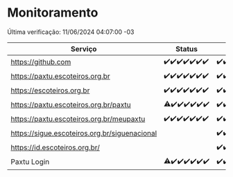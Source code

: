 # Monitoramento

Última verificação: 11/06/2024 04:07:00 -03

|Serviço|Status|Últimas 24h|
|---|---|---|
|https://github.com|<span title="2024-06-04: OK=24">✔️</span><span title="2024-06-05: OK=24">✔️</span><span title="2024-06-06: OK=24">✔️</span><span title="2024-06-07: OK=24">✔️</span><span title="2024-06-08: OK=24">✔️</span><span title="2024-06-09: OK=24">✔️</span><span title="2024-06-10: OK=7">✔️</span>|<span title="10/06/2024 04:07:00 -03 : 200">✔️</span><span title="10/06/2024 05:09:00 -03 : 200">✔️</span><span title="10/06/2024 06:09:00 -03 : 200">✔️</span><span title="10/06/2024 06:55:00 -03 : 200">✔️</span><span title="10/06/2024 07:07:00 -03 : 200">✔️</span><span title="10/06/2024 08:06:00 -03 : 200">✔️</span><span title="10/06/2024 09:12:00 -03 : 200">✔️</span><span title="10/06/2024 10:10:00 -03 : 200">✔️</span><span title="10/06/2024 11:08:00 -03 : 200">✔️</span><span title="10/06/2024 12:07:00 -03 : 200">✔️</span><span title="10/06/2024 13:09:00 -03 : 200">✔️</span><span title="10/06/2024 14:03:00 -03 : 200">✔️</span><span title="10/06/2024 15:09:00 -03 : 200">✔️</span><span title="10/06/2024 16:05:00 -03 : 200">✔️</span><span title="10/06/2024 17:07:00 -03 : 200">✔️</span><span title="10/06/2024 18:07:00 -03 : 200">✔️</span><span title="10/06/2024 19:08:00 -03 : 200">✔️</span><span title="10/06/2024 20:06:00 -03 : 200">✔️</span><span title="10/06/2024 21:33:00 -03 : 200">✔️</span><span title="10/06/2024 22:54:00 -03 : 200">✔️</span><span title="10/06/2024 23:26:00 -03 : 200">✔️</span><span title="11/06/2024 00:08:00 -03 : 200">✔️</span><span title="11/06/2024 01:08:00 -03 : 200">✔️</span><span title="11/06/2024 02:08:00 -03 : 200">✔️</span><span title="11/06/2024 03:09:00 -03 : 200">✔️</span><span title="11/06/2024 04:07:00 -03 : 200">✔️</span>|
|https://paxtu.escoteiros.org.br|<span title="2024-06-04: OK=24">✔️</span><span title="2024-06-05: OK=24">✔️</span><span title="2024-06-06: OK=24">✔️</span><span title="2024-06-07: OK=24">✔️</span><span title="2024-06-08: OK=24">✔️</span><span title="2024-06-09: OK=24">✔️</span><span title="2024-06-10: OK=7">✔️</span>|<span title="10/06/2024 04:07:00 -03 : 200">✔️</span><span title="10/06/2024 05:09:00 -03 : 200">✔️</span><span title="10/06/2024 06:09:00 -03 : 200">✔️</span><span title="10/06/2024 06:55:00 -03 : 200">✔️</span><span title="10/06/2024 07:07:00 -03 : 200">✔️</span><span title="10/06/2024 08:06:00 -03 : 200">✔️</span><span title="10/06/2024 09:12:00 -03 : 200">✔️</span><span title="10/06/2024 10:10:00 -03 : 200">✔️</span><span title="10/06/2024 11:08:00 -03 : 200">✔️</span><span title="10/06/2024 12:07:00 -03 : 200">✔️</span><span title="10/06/2024 13:09:00 -03 : 200">✔️</span><span title="10/06/2024 14:03:00 -03 : 200">✔️</span><span title="10/06/2024 15:09:00 -03 : 200">✔️</span><span title="10/06/2024 16:05:00 -03 : 200">✔️</span><span title="10/06/2024 17:07:00 -03 : 200">✔️</span><span title="10/06/2024 18:07:00 -03 : 200">✔️</span><span title="10/06/2024 19:08:00 -03 : 200">✔️</span><span title="10/06/2024 20:06:00 -03 : 200">✔️</span><span title="10/06/2024 21:33:00 -03 : 200">✔️</span><span title="10/06/2024 22:54:00 -03 : 200">✔️</span><span title="10/06/2024 23:26:00 -03 : 200">✔️</span><span title="11/06/2024 00:08:00 -03 : 200">✔️</span><span title="11/06/2024 01:08:00 -03 : 200">✔️</span><span title="11/06/2024 02:08:00 -03 : 200">✔️</span><span title="11/06/2024 03:09:00 -03 : 200">✔️</span><span title="11/06/2024 04:07:00 -03 : 200">✔️</span>|
|https://escoteiros.org.br|<span title="2024-06-04: OK=24">✔️</span><span title="2024-06-05: OK=24">✔️</span><span title="2024-06-06: OK=24">✔️</span><span title="2024-06-07: OK=24">✔️</span><span title="2024-06-08: OK=24">✔️</span><span title="2024-06-09: OK=24">✔️</span><span title="2024-06-10: OK=7">✔️</span>|<span title="10/06/2024 04:07:00 -03 : 200">✔️</span><span title="10/06/2024 05:09:00 -03 : 200">✔️</span><span title="10/06/2024 06:09:00 -03 : 200">✔️</span><span title="10/06/2024 06:55:00 -03 : 200">✔️</span><span title="10/06/2024 07:07:00 -03 : 200">✔️</span><span title="10/06/2024 08:06:00 -03 : 200">✔️</span><span title="10/06/2024 09:12:00 -03 : 200">✔️</span><span title="10/06/2024 10:10:00 -03 : 200">✔️</span><span title="10/06/2024 11:08:00 -03 : 200">✔️</span><span title="10/06/2024 12:07:00 -03 : 200">✔️</span><span title="10/06/2024 13:09:00 -03 : 200">✔️</span><span title="10/06/2024 14:03:00 -03 : 200">✔️</span><span title="10/06/2024 15:09:00 -03 : 200">✔️</span><span title="10/06/2024 16:05:00 -03 : 200">✔️</span><span title="10/06/2024 17:07:00 -03 : 200">✔️</span><span title="10/06/2024 18:07:00 -03 : 200">✔️</span><span title="10/06/2024 19:08:00 -03 : 200">✔️</span><span title="10/06/2024 20:06:00 -03 : 200">✔️</span><span title="10/06/2024 21:33:00 -03 : 200">✔️</span><span title="10/06/2024 22:54:00 -03 : 200">✔️</span><span title="10/06/2024 23:26:00 -03 : 200">✔️</span><span title="11/06/2024 00:08:00 -03 : 200">✔️</span><span title="11/06/2024 01:08:00 -03 : 200">✔️</span><span title="11/06/2024 02:08:00 -03 : 200">✔️</span><span title="11/06/2024 03:09:00 -03 : 200">✔️</span><span title="11/06/2024 04:07:00 -03 : 200">✔️</span>|
|https://paxtu.escoteiros.org.br/paxtu|<span title="2024-06-04: OK=23, Falhas=1">⚠️</span><span title="2024-06-05: OK=24">✔️</span><span title="2024-06-06: OK=24">✔️</span><span title="2024-06-07: OK=24">✔️</span><span title="2024-06-08: OK=24">✔️</span><span title="2024-06-09: OK=24">✔️</span><span title="2024-06-10: OK=7">✔️</span>|<span title="10/06/2024 04:07:00 -03 : 200">✔️</span><span title="10/06/2024 05:10:00 -03 : 200">✔️</span><span title="10/06/2024 06:09:00 -03 : 200">✔️</span><span title="10/06/2024 06:55:00 -03 : 200">✔️</span><span title="10/06/2024 07:07:00 -03 : 200">✔️</span><span title="10/06/2024 08:06:00 -03 : 200">✔️</span><span title="10/06/2024 09:13:00 -03 : 200">✔️</span><span title="10/06/2024 10:10:00 -03 : 200">✔️</span><span title="10/06/2024 11:08:00 -03 : 200">✔️</span><span title="10/06/2024 12:07:00 -03 : 200">✔️</span><span title="10/06/2024 13:09:00 -03 : 200">✔️</span><span title="10/06/2024 14:03:00 -03 : 200">✔️</span><span title="10/06/2024 15:09:00 -03 : 200">✔️</span><span title="10/06/2024 16:05:00 -03 : 200">✔️</span><span title="10/06/2024 17:07:00 -03 : 200">✔️</span><span title="10/06/2024 18:07:00 -03 : 200">✔️</span><span title="10/06/2024 19:08:00 -03 : 200">✔️</span><span title="10/06/2024 20:06:00 -03 : 200">✔️</span><span title="10/06/2024 21:33:00 -03 : 200">✔️</span><span title="10/06/2024 22:54:00 -03 : 200">✔️</span><span title="10/06/2024 23:26:00 -03 : 200">✔️</span><span title="11/06/2024 00:08:00 -03 : 200">✔️</span><span title="11/06/2024 01:08:00 -03 : 200">✔️</span><span title="11/06/2024 02:08:00 -03 : 200">✔️</span><span title="11/06/2024 03:09:00 -03 : 200">✔️</span><span title="11/06/2024 04:07:00 -03 : 200">✔️</span>|
|https://paxtu.escoteiros.org.br/meupaxtu|<span title="2024-06-04: OK=24">✔️</span><span title="2024-06-05: OK=24">✔️</span><span title="2024-06-06: OK=24">✔️</span><span title="2024-06-07: OK=24">✔️</span><span title="2024-06-08: OK=24">✔️</span><span title="2024-06-09: OK=24">✔️</span><span title="2024-06-10: OK=7">✔️</span>|<span title="10/06/2024 04:07:00 -03 : 200">✔️</span><span title="10/06/2024 05:10:00 -03 : 200">✔️</span><span title="10/06/2024 06:09:00 -03 : 200">✔️</span><span title="10/06/2024 06:55:00 -03 : 200">✔️</span><span title="10/06/2024 07:07:00 -03 : 200">✔️</span><span title="10/06/2024 08:06:00 -03 : 200">✔️</span><span title="10/06/2024 09:13:00 -03 : 200">✔️</span><span title="10/06/2024 10:10:00 -03 : 200">✔️</span><span title="10/06/2024 11:08:00 -03 : 200">✔️</span><span title="10/06/2024 12:07:00 -03 : 200">✔️</span><span title="10/06/2024 13:09:00 -03 : 200">✔️</span><span title="10/06/2024 14:03:00 -03 : 200">✔️</span><span title="10/06/2024 15:09:00 -03 : 200">✔️</span><span title="10/06/2024 16:05:00 -03 : 200">✔️</span><span title="10/06/2024 17:07:00 -03 : 200">✔️</span><span title="10/06/2024 18:07:00 -03 : 200">✔️</span><span title="10/06/2024 19:08:00 -03 : 200">✔️</span><span title="10/06/2024 20:06:00 -03 : 200">✔️</span><span title="10/06/2024 21:33:00 -03 : 200">✔️</span><span title="10/06/2024 22:54:00 -03 : 200">✔️</span><span title="10/06/2024 23:26:00 -03 : 200">✔️</span><span title="11/06/2024 00:08:00 -03 : 200">✔️</span><span title="11/06/2024 01:08:00 -03 : 200">✔️</span><span title="11/06/2024 02:08:00 -03 : 200">✔️</span><span title="11/06/2024 03:09:00 -03 : 200">✔️</span><span title="11/06/2024 04:07:00 -03 : 200">✔️</span>|
|https://sigue.escoteiros.org.br/siguenacional||<span title="10/06/2024 06:55:00 -03 : 200">✔️</span><span title="10/06/2024 07:07:00 -03 : 200">✔️</span><span title="10/06/2024 08:06:00 -03 : 200">✔️</span><span title="10/06/2024 09:13:00 -03 : 200">✔️</span><span title="10/06/2024 10:10:00 -03 : 200">✔️</span><span title="10/06/2024 11:08:00 -03 : 200">✔️</span><span title="10/06/2024 12:07:00 -03 : 200">✔️</span><span title="10/06/2024 13:09:00 -03 : 200">✔️</span><span title="10/06/2024 14:03:00 -03 : 200">✔️</span><span title="10/06/2024 15:09:00 -03 : 200">✔️</span><span title="10/06/2024 16:05:00 -03 : 200">✔️</span><span title="10/06/2024 17:07:00 -03 : 200">✔️</span><span title="10/06/2024 18:07:00 -03 : 200">✔️</span><span title="10/06/2024 19:08:00 -03 : 200">✔️</span><span title="10/06/2024 20:06:00 -03 : 200">✔️</span><span title="10/06/2024 21:33:00 -03 : 200">✔️</span><span title="10/06/2024 22:54:00 -03 : 200">✔️</span><span title="10/06/2024 23:26:00 -03 : 200">✔️</span><span title="11/06/2024 00:08:00 -03 : 200">✔️</span><span title="11/06/2024 01:08:00 -03 : 200">✔️</span><span title="11/06/2024 02:08:00 -03 : 200">✔️</span><span title="11/06/2024 03:09:00 -03 : 200">✔️</span><span title="11/06/2024 04:07:00 -03 : 200">✔️</span>|
|https://id.escoteiros.org.br/||<span title="10/06/2024 06:55:00 -03 : 200">✔️</span><span title="10/06/2024 07:07:00 -03 : 200">✔️</span><span title="10/06/2024 08:06:00 -03 : 200">✔️</span><span title="10/06/2024 09:13:00 -03 : 200">✔️</span><span title="10/06/2024 10:10:00 -03 : 200">✔️</span><span title="10/06/2024 11:08:00 -03 : 200">✔️</span><span title="10/06/2024 12:07:00 -03 : 200">✔️</span><span title="10/06/2024 13:09:00 -03 : 200">✔️</span><span title="10/06/2024 14:03:00 -03 : 200">✔️</span><span title="10/06/2024 15:09:00 -03 : 200">✔️</span><span title="10/06/2024 16:05:00 -03 : 200">✔️</span><span title="10/06/2024 17:07:00 -03 : 200">✔️</span><span title="10/06/2024 18:07:00 -03 : 200">✔️</span><span title="10/06/2024 19:08:00 -03 : 200">✔️</span><span title="10/06/2024 20:06:00 -03 : 200">✔️</span><span title="10/06/2024 21:33:00 -03 : 200">✔️</span><span title="10/06/2024 22:54:00 -03 : 200">✔️</span><span title="10/06/2024 23:26:00 -03 : 200">✔️</span><span title="11/06/2024 00:08:00 -03 : 200">✔️</span><span title="11/06/2024 01:08:00 -03 : 200">✔️</span><span title="11/06/2024 02:08:00 -03 : 200">✔️</span><span title="11/06/2024 03:09:00 -03 : 200">✔️</span><span title="11/06/2024 04:07:00 -03 : 200">✔️</span>|
|Paxtu Login|<span title="2024-06-04: OK=23, Falhas=1">⚠️</span><span title="2024-06-05: OK=24">✔️</span><span title="2024-06-06: OK=24">✔️</span><span title="2024-06-07: OK=24">✔️</span><span title="2024-06-08: OK=24">✔️</span><span title="2024-06-09: OK=24">✔️</span><span title="2024-06-10: OK=7">✔️</span>|<span title="10/06/2024 04:07:00 -03 : 200">✔️</span><span title="10/06/2024 05:10:00 -03 : 200">✔️</span><span title="10/06/2024 06:09:00 -03 : 200">✔️</span><span title="10/06/2024 06:55:00 -03 : 200">✔️</span><span title="10/06/2024 07:07:00 -03 : 200">✔️</span><span title="10/06/2024 08:06:00 -03 : 200">✔️</span><span title="10/06/2024 09:13:00 -03 : 200">✔️</span><span title="10/06/2024 10:10:00 -03 : 200">✔️</span><span title="10/06/2024 11:08:00 -03 : 200">✔️</span><span title="10/06/2024 12:07:00 -03 : 200">✔️</span><span title="10/06/2024 13:09:00 -03 : 200">✔️</span><span title="10/06/2024 14:03:00 -03 : 200">✔️</span><span title="10/06/2024 15:09:00 -03 : 200">✔️</span><span title="10/06/2024 16:05:00 -03 : 200">✔️</span><span title="10/06/2024 17:07:00 -03 : 200">✔️</span><span title="10/06/2024 18:07:00 -03 : 200">✔️</span><span title="10/06/2024 19:08:00 -03 : 200">✔️</span><span title="10/06/2024 20:06:00 -03 : 200">✔️</span><span title="10/06/2024 21:33:00 -03 : 200">✔️</span><span title="10/06/2024 22:54:00 -03 : 200">✔️</span><span title="10/06/2024 23:26:00 -03 : 200">✔️</span><span title="11/06/2024 00:08:00 -03 : 200">✔️</span><span title="11/06/2024 01:08:00 -03 : 200">✔️</span><span title="11/06/2024 02:08:00 -03 : 200">✔️</span><span title="11/06/2024 03:09:00 -03 : 200">✔️</span><span title="11/06/2024 04:07:00 -03 : 200">✔️</span>|
